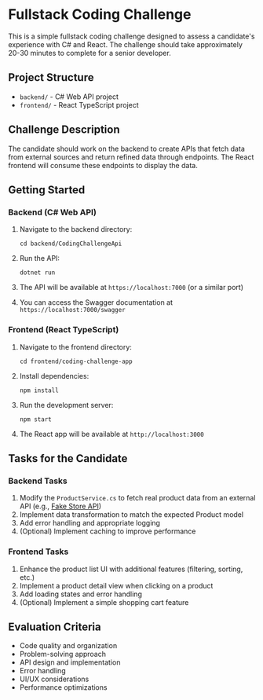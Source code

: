# Fullstack Coding Challenge

This is a simple fullstack coding challenge designed to assess a candidate's experience with C# and React. The challenge should take approximately 20-30 minutes to complete for a senior developer.

## Project Structure

- `backend/` - C# Web API project
- `frontend/` - React TypeScript project

## Challenge Description

The candidate should work on the backend to create APIs that fetch data from external sources and return refined data through endpoints. The React frontend will consume these endpoints to display the data.

## Getting Started

### Backend (C# Web API)

1. Navigate to the backend directory:
   ```
   cd backend/CodingChallengeApi
   ```

2. Run the API:
   ```
   dotnet run
   ```

3. The API will be available at `https://localhost:7000` (or a similar port)

4. You can access the Swagger documentation at `https://localhost:7000/swagger`

### Frontend (React TypeScript)

1. Navigate to the frontend directory:
   ```
   cd frontend/coding-challenge-app
   ```

2. Install dependencies:
   ```
   npm install
   ```

3. Run the development server:
   ```
   npm start
   ```

4. The React app will be available at `http://localhost:3000`

## Tasks for the Candidate

### Backend Tasks

1. Modify the `ProductService.cs` to fetch real product data from an external API (e.g., [Fake Store API](https://fakestoreapi.com/products))
2. Implement data transformation to match the expected Product model
3. Add error handling and appropriate logging
4. (Optional) Implement caching to improve performance

### Frontend Tasks

1. Enhance the product list UI with additional features (filtering, sorting, etc.)
2. Implement a product detail view when clicking on a product
3. Add loading states and error handling
4. (Optional) Implement a simple shopping cart feature

## Evaluation Criteria

- Code quality and organization
- Problem-solving approach
- API design and implementation
- Error handling
- UI/UX considerations
- Performance optimizations 